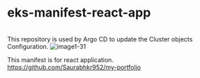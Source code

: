 # eks-manifest-react-app 
</br>This repository is used by Argo CD to update the Cluster objects Configuration.
![image1-31](https://user-images.githubusercontent.com/32189783/203806949-31715b96-085b-42c1-9f0a-55ae353cf547.png)



This manifest is for react application.
</br>https://github.com/Saurabhkr952/my-portfolio
